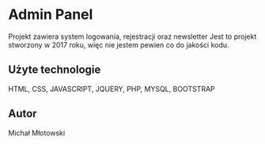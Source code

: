 # Admin Panel

Projekt zawiera system logowania, rejestracji oraz newsletter
Jest to projekt stworzony w 2017 roku, więc nie jestem pewien co do jakości kodu.

## Użyte technologie

HTML, CSS, JAVASCRIPT, JQUERY, PHP, MYSQL, BOOTSTRAP

## Autor

Michał Młotowski
